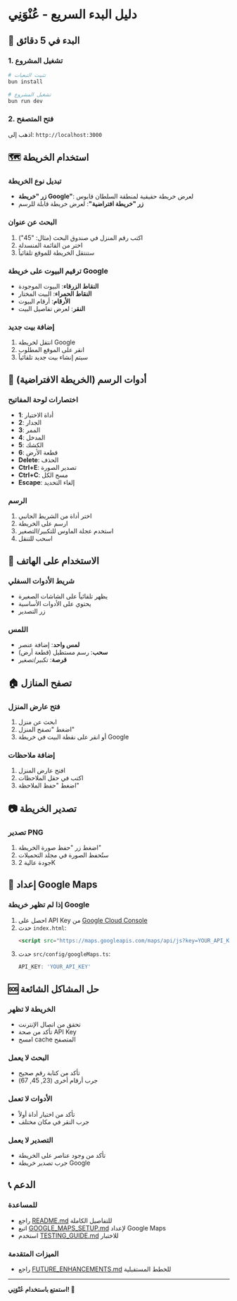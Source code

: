 # دليل البدء السريع - عُنْوَنِي

## 🚀 البدء في 5 دقائق

### 1. تشغيل المشروع
```bash
# تثبيت التبعيات
bun install

# تشغيل المشروع
bun run dev
```

### 2. فتح المتصفح
اذهب إلى: `http://localhost:3000`

## 🗺️ استخدام الخريطة

### تبديل نوع الخريطة
- **زر "خريطة Google"**: لعرض خريطة حقيقية لمنطقة السلطان قابوس
- **زر "خريطة افتراضية"**: لعرض خريطة قابلة للرسم

### البحث عن عنوان
1. اكتب رقم المنزل في صندوق البحث (مثال: "45")
2. اختر من القائمة المنسدلة
3. ستنتقل الخريطة للموقع تلقائياً

### ترقيم البيوت على خريطة Google
- **النقاط الزرقاء**: البيوت الموجودة
- **النقاط الحمراء**: البيت المختار
- **الأرقام**: أرقام البيوت
- **النقر**: لعرض تفاصيل البيت

### إضافة بيت جديد
1. انتقل لخريطة Google
2. انقر على الموقع المطلوب
3. سيتم إنشاء بيت جديد تلقائياً

## 🎨 أدوات الرسم (الخريطة الافتراضية)

### اختصارات لوحة المفاتيح
- **1**: أداة الاختيار
- **2**: الجدار
- **3**: الممر
- **4**: المدخل
- **5**: الكشك
- **6**: قطعة الأرض
- **Delete**: الحذف
- **Ctrl+E**: تصدير الصورة
- **Ctrl+C**: مسح الكل
- **Escape**: إلغاء التحديد

### الرسم
1. اختر أداة من الشريط الجانبي
2. ارسم على الخريطة
3. استخدم عجلة الماوس للتكبير/التصغير
4. اسحب للتنقل

## 📱 الاستخدام على الهاتف

### شريط الأدوات السفلي
- يظهر تلقائياً على الشاشات الصغيرة
- يحتوي على الأدوات الأساسية
- زر التصدير

### اللمس
- **لمس واحد**: إضافة عنصر
- **سحب**: رسم مستطيل (قطعة أرض)
- **قرصة**: تكبير/تصغير

## 🏠 تصفح المنازل

### فتح عارض المنزل
1. ابحث عن منزل
2. اضغط "تصفح المنزل"
3. أو انقر على نقطة البيت في خريطة Google

### إضافة ملاحظات
1. افتح عارض المنزل
2. اكتب في حقل الملاحظات
3. اضغط "حفظ الملاحظة"

## 📷 تصدير الخريطة

### تصدير PNG
1. اضغط زر "حفظ صورة الخريطة"
2. ستُحفظ الصورة في مجلد التحميلات
3. جودة عالية 2K

## 🔧 إعداد Google Maps

### إذا لم تظهر خريطة Google
1. احصل على API Key من [Google Cloud Console](https://console.cloud.google.com/)
2. حدث `index.html`:
   ```html
   <script src="https://maps.googleapis.com/maps/api/js?key=YOUR_API_KEY&libraries=geometry&callback=initMap"></script>
   ```
3. حدث `src/config/googleMaps.ts`:
   ```typescript
   API_KEY: 'YOUR_API_KEY'
   ```

## 🆘 حل المشاكل الشائعة

### الخريطة لا تظهر
- تحقق من اتصال الإنترنت
- تأكد من صحة API Key
- امسح cache المتصفح

### البحث لا يعمل
- تأكد من كتابة رقم صحيح
- جرب أرقام أخرى (23, 45, 67)

### الأدوات لا تعمل
- تأكد من اختيار أداة أولاً
- جرب النقر في مكان مختلف

### التصدير لا يعمل
- تأكد من وجود عناصر على الخريطة
- جرب تصدير خريطة Google

## 📞 الدعم

### للمساعدة
- راجع [README.md](README.md) للتفاصيل الكاملة
- اتبع [GOOGLE_MAPS_SETUP.md](GOOGLE_MAPS_SETUP.md) لإعداد Google Maps
- استخدم [TESTING_GUIDE.md](TESTING_GUIDE.md) للاختبار

### الميزات المتقدمة
- راجع [FUTURE_ENHANCEMENTS.md](FUTURE_ENHANCEMENTS.md) للخطط المستقبلية

---

**استمتع باستخدام عُنْوَنِي! 🎉**
